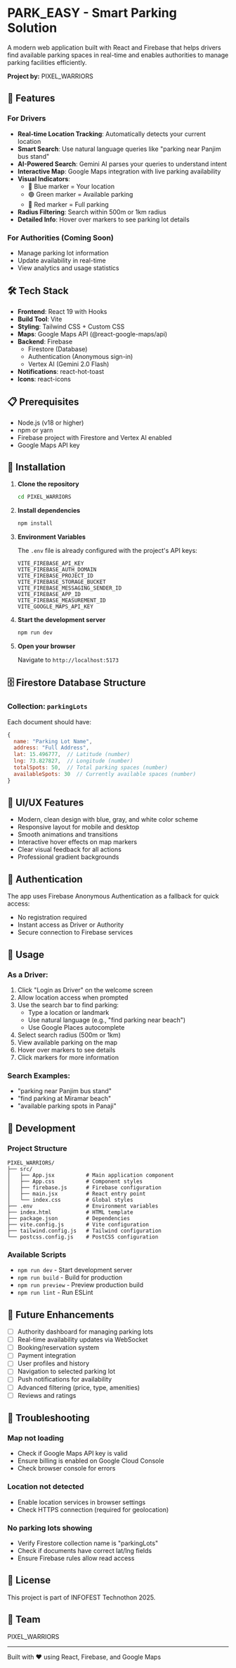 # PARK_EASY - Smart Parking Solution

A modern web application built with React and Firebase that helps drivers find available parking spaces in real-time and enables authorities to manage parking facilities efficiently.

**Project by:** PIXEL_WARRIORS

## 🚀 Features

### For Drivers
- **Real-time Location Tracking**: Automatically detects your current location
- **Smart Search**: Use natural language queries like "parking near Panjim bus stand"
- **AI-Powered Search**: Gemini AI parses your queries to understand intent
- **Interactive Map**: Google Maps integration with live parking availability
- **Visual Indicators**: 
  - 🔵 Blue marker = Your location
  - 🟢 Green marker = Available parking
  - 🔴 Red marker = Full parking
- **Radius Filtering**: Search within 500m or 1km radius
- **Detailed Info**: Hover over markers to see parking lot details

### For Authorities (Coming Soon)
- Manage parking lot information
- Update availability in real-time
- View analytics and usage statistics

## 🛠️ Tech Stack

- **Frontend**: React 19 with Hooks
- **Build Tool**: Vite
- **Styling**: Tailwind CSS + Custom CSS
- **Maps**: Google Maps API (@react-google-maps/api)
- **Backend**: Firebase
  - Firestore (Database)
  - Authentication (Anonymous sign-in)
  - Vertex AI (Gemini 2.0 Flash)
- **Notifications**: react-hot-toast
- **Icons**: react-icons

## 📋 Prerequisites

- Node.js (v18 or higher)
- npm or yarn
- Firebase project with Firestore and Vertex AI enabled
- Google Maps API key

## 🔧 Installation

1. **Clone the repository**
   ```bash
   cd PIXEL_WARRIORS
   ```

2. **Install dependencies**
   ```bash
   npm install
   ```

3. **Environment Variables**
   
   The `.env` file is already configured with the project's API keys:
   ```
   VITE_FIREBASE_API_KEY
   VITE_FIREBASE_AUTH_DOMAIN
   VITE_FIREBASE_PROJECT_ID
   VITE_FIREBASE_STORAGE_BUCKET
   VITE_FIREBASE_MESSAGING_SENDER_ID
   VITE_FIREBASE_APP_ID
   VITE_FIREBASE_MEASUREMENT_ID
   VITE_GOOGLE_MAPS_API_KEY
   ```

4. **Start the development server**
   ```bash
   npm run dev
   ```

5. **Open your browser**
   
   Navigate to `http://localhost:5173`

## 🗄️ Firestore Database Structure

### Collection: `parkingLots`

Each document should have:
```javascript
{
  name: "Parking Lot Name",
  address: "Full Address",
  lat: 15.496777,  // Latitude (number)
  lng: 73.827827,  // Longitude (number)
  totalSpots: 50,  // Total parking spaces (number)
  availableSpots: 30  // Currently available spaces (number)
}
```

## 🎨 UI/UX Features

- Modern, clean design with blue, gray, and white color scheme
- Responsive layout for mobile and desktop
- Smooth animations and transitions
- Interactive hover effects on map markers
- Clear visual feedback for all actions
- Professional gradient backgrounds

## 🔐 Authentication

The app uses Firebase Anonymous Authentication as a fallback for quick access:
- No registration required
- Instant access as Driver or Authority
- Secure connection to Firebase services

## 📱 Usage

### As a Driver:

1. Click "Login as Driver" on the welcome screen
2. Allow location access when prompted
3. Use the search bar to find parking:
   - Type a location or landmark
   - Use natural language (e.g., "find parking near beach")
   - Use Google Places autocomplete
4. Select search radius (500m or 1km)
5. View available parking on the map
6. Hover over markers to see details
7. Click markers for more information

### Search Examples:
- "parking near Panjim bus stand"
- "find parking at Miramar beach"
- "available parking spots in Panaji"

## 🚧 Development

### Project Structure
```
PIXEL_WARRIORS/
├── src/
│   ├── App.jsx          # Main application component
│   ├── App.css          # Component styles
│   ├── firebase.js      # Firebase configuration
│   ├── main.jsx         # React entry point
│   └── index.css        # Global styles
├── .env                 # Environment variables
├── index.html           # HTML template
├── package.json         # Dependencies
├── vite.config.js       # Vite configuration
├── tailwind.config.js   # Tailwind configuration
└── postcss.config.js    # PostCSS configuration
```

### Available Scripts

- `npm run dev` - Start development server
- `npm run build` - Build for production
- `npm run preview` - Preview production build
- `npm run lint` - Run ESLint

## 🔄 Future Enhancements

- [ ] Authority dashboard for managing parking lots
- [ ] Real-time availability updates via WebSocket
- [ ] Booking/reservation system
- [ ] Payment integration
- [ ] User profiles and history
- [ ] Navigation to selected parking lot
- [ ] Push notifications for availability
- [ ] Advanced filtering (price, type, amenities)
- [ ] Reviews and ratings

## 🐛 Troubleshooting

### Map not loading
- Check if Google Maps API key is valid
- Ensure billing is enabled on Google Cloud Console
- Check browser console for errors

### Location not detected
- Enable location services in browser settings
- Check HTTPS connection (required for geolocation)

### No parking lots showing
- Verify Firestore collection name is "parkingLots"
- Check if documents have correct lat/lng fields
- Ensure Firebase rules allow read access

## 📄 License

This project is part of INFOFEST Technothon 2025.

## 👥 Team

PIXEL_WARRIORS

---

Built with ❤️ using React, Firebase, and Google Maps
